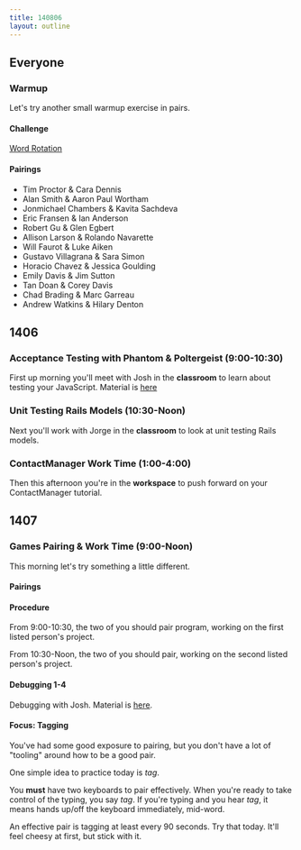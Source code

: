 ```yaml
---
title: 140806
layout: outline
---
```


## Everyone

### Warmup

Let's try another small warmup exercise in pairs.

#### Challenge

[Word Rotation](https://github.com/turingschool/thinking_in_algorithms/blob/master/challenges/word_rotation.markdown)

#### Pairings

* Tim Proctor & Cara Dennis
* Alan Smith & Aaron Paul Wortham
* Jonmichael Chambers & Kavita Sachdeva
* Eric Fransen & Ian Anderson
* Robert Gu & Glen Egbert
* Allison Larson & Rolando Navarette
* Will Faurot & Luke Aiken
* Gustavo Villagrana & Sara Simon
* Horacio Chavez & Jessica Goulding
* Emily Davis & Jim Sutton
* Tan Doan & Corey Davis
* Chad Brading & Marc Garreau
* Andrew Watkins & Hilary Denton

## 1406

### Acceptance Testing with Phantom & Poltergeist (9:00-10:30)

First up morning you'll meet with Josh in the **classroom** to
learn about testing your JavaScript. Material is [here](http://tutorials.jumpstartlab.com/topics/capybara/capybara_and_phantom.html)

### Unit Testing Rails Models (10:30-Noon)

Next you'll work with Jorge in the **classroom** to look at
unit testing Rails models.

### ContactManager Work Time (1:00-4:00)

Then this afternoon you're in the **workspace** to push
forward on your ContactManager tutorial.

## 1407

### Games Pairing & Work Time (9:00-Noon)

This morning let's try something a little different.

#### Pairings

#### Procedure

From 9:00-10:30, the two of you should pair program, working
on the first listed person's project.

From 10:30-Noon, the two of you should pair, working on the
second listed person's project.

#### Debugging 1-4

Debugging with Josh. Material is [here](http://tutorials.jumpstartlab.com/topics/capybara/capybara_and_phantom.html).

#### Focus: Tagging

You've had some good exposure to pairing, but you don't have
a lot of "tooling" around how to be a good pair.

One simple idea to practice today is *tag*.

You **must** have two keyboards to pair effectively.
When you're ready to take control of the typing, you
say *tag*. If you're typing and you hear *tag*, it means
hands up/off the keyboard immediately, mid-word.

An effective pair is tagging at least every 90 seconds. Try
that today. It'll feel cheesy at first, but stick with it.
